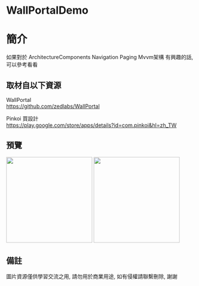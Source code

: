 # WallPortalDemo

簡介
==================================
如果對於 ArchitectureComponents Navigation Paging Mvvm架構 有興趣的話, 可以參考看看                               

取材自以下資源
--------
WallPortal                                                                 
https://github.com/zedlabs/WallPortal    
   
Pinkoi 買設計                                                                 
https://play.google.com/store/apps/details?id=com.pinkoi&hl=zh_TW  
                                                                                                                
預覽
--------
<p align="left">
  <img src="https://i.imgur.com/f8ivu1X.png" width="230"/>
  <img src="https://i.imgur.com/Ht1FiqJ.png" width="230"/>
</p> 

備註
--------
圖片資源僅供學習交流之用, 請勿用於商業用途, 如有侵權請聯繫刪除, 謝謝
